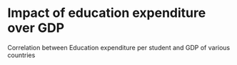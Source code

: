 # Impact of education expenditure over GDP

Correlation between Education expenditure per student and GDP of various countries
